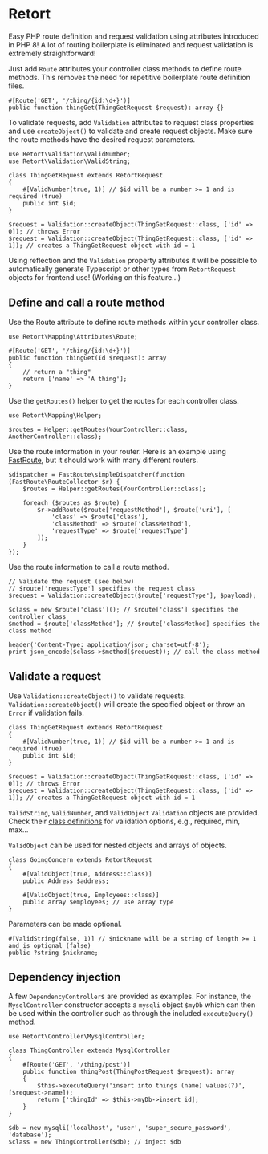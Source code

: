 # Retort

Easy PHP route definition and request validation using attributes introduced in PHP 8! A lot of routing boilerplate is eliminated and request validation is extremely straightforward!

Just add `Route` attributes your controller class methods to define route methods. This removes the need for repetitive boilerplate route definition files.

    #[Route('GET', '/thing/{id:\d+}')]
    public function thingGet(ThingGetRequest $request): array {}

To validate requests, add `Validation` attributes to request class properties and use `createObject()` to validate and create request objects. Make sure the route methods have the desired request parameters.

    use Retort\Validation\ValidNumber;
    use Retort\Validation\ValidString;

    class ThingGetRequest extends RetortRequest
    {
        #[ValidNumber(true, 1)] // $id will be a number >= 1 and is required (true)
        public int $id;
    }

    $request = Validation::createObject(ThingGetRequest::class, ['id' => 0]); // throws Error
    $request = Validation::createObject(ThingGetRequest::class, ['id' => 1]); // creates a ThingGetRequest object with id = 1

Using reflection and the `Validation` property attributes it will be possible to automatically generate Typescript or other types from `RetortRequest` objects for frontend use! (Working on this feature...)

## Define and call a route method

Use the Route attribute to define route methods within your controller class.

    use Retort\Mapping\Attributes\Route;

    #[Route('GET', '/thing/{id:\d+}')]
    public function thingGet(Id $request): array
    {
        // return a "thing"
        return ['name' => 'A thing'];
    }

Use the `getRoutes()` helper to get the routes for each controller class.

    use Retort\Mapping\Helper;

    $routes = Helper::getRoutes(YourController::class, AnotherController::class);

Use the route information in your router. Here is an example using [FastRoute](https://github.com/nikic/FastRoute), but it should work with many different routers.

    $dispatcher = FastRoute\simpleDispatcher(function (FastRoute\RouteCollector $r) {
        $routes = Helper::getRoutes(YourController::class);

        foreach ($routes as $route) {
            $r->addRoute($route['requestMethod'], $route['uri'], [
                'class' => $route['class'],
                'classMethod' => $route['classMethod'],
                'requestType' => $route['requestType']
            ]);
        }
    });

Use the route information to call a route method.

    // Validate the request (see below)
    // $route['requestType'] specifies the request class
    $request = Validation::createObject($route['requestType'], $payload);

    $class = new $route['class'](); // $route['class'] specifies the controller class
    $method = $route['classMethod']; // $route['classMethod] specifies the class method

    header('Content-Type: application/json; charset=utf-8');
    print json_encode($class->$method($request)); // call the class method

## Validate a request

Use `Validation::createObject()` to validate requests. `Validation::createObject()` will create the specified object or throw an `Error` if validation fails.

    class ThingGetRequest extends RetortRequest
    {
        #[ValidNumber(true, 1)] // $id will be a number >= 1 and is required (true)
        public int $id;
    }

    $request = Validation::createObject(ThingGetRequest::class, ['id' => 0]); // throws Error
    $request = Validation::createObject(ThingGetRequest::class, ['id' => 1]); // creates a ThingGetRequest object with id = 1

`ValidString`, `ValidNumber`, and `ValidObject` `Validation` objects are provided. Check their [class definitions](Validation) for validation options, e.g., required, min, max...

`ValidObject` can be used for nested objects and arrays of objects.

    class GoingConcern extends RetortRequest
    {
        #[ValidObject(true, Address::class)]
        public Address $address;

        #[ValidObject(true, Employees::class)]
        public array $employees; // use array type
    }

Parameters can be made optional.

    #[ValidString(false, 1)] // $nickname will be a string of length >= 1 and is optional (false)
    public ?string $nickname;

## Dependency injection

A few `DependencyController`s are provided as examples. For instance, the `MysqlController` constructor accepts a `mysqli` object `$myDb` which can then be used within the controller such as through the included `executeQuery()` method.

    use Retort\Controller\MysqlController;

    class ThingController extends MysqlController
    {
        #[Route('GET', '/thing/post')]
        public function thingPost(ThingPostRequest $request): array
        {
            $this->executeQuery('insert into things (name) values(?)', [$request->name]);
            return ['thingId' => $this->myDb->insert_id];
        }
    }

    $db = new mysqli('localhost', 'user', 'super_secure_password', 'database');
    $class = new ThingController($db); // inject $db
